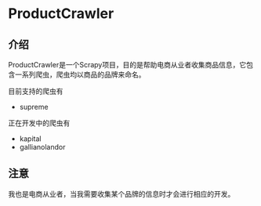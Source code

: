 # ProductCrawler
## 介绍
ProductCrawler是一个Scrapy项目，目的是帮助电商从业者收集商品信息，它包含一系列爬虫，爬虫均以商品的品牌来命名。

目前支持的爬虫有
+ supreme  


正在开发中的爬虫有
+ kapital
+ gallianolandor

## 注意

我也是电商从业者，当我需要收集某个品牌的信息时才会进行相应的开发。
